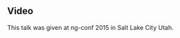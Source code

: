 <!--
{
"name" : "binding-to-the-cloud-with-falcor",
"version" : "0.1",
"title" : "Binding to the Cloud with Falcor",
"description" : "TBD",
"homepage" : "https://www.youtube.com/embed/WiO1f6h15c8",
"canonicalSource" : "https://www.youtube.com/embed/WiO1f6h15c8",
"freshnessDate" : 2015-03-05,
"license" : "All Rights Reserved"
}
-->

<!-- @section -->

## Video

This talk was given at ng-conf 2015 in Salt Lake City Utah.

<!-- @asset, "contentType": "outlearn/video", "provider": "youtube", "url": "https://www.youtube.com/embed/WiO1f6h15c8" -->
